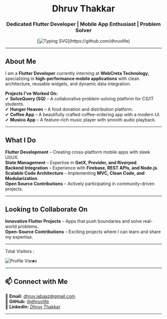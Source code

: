 <div align="center"> 

# Dhruv Thakkar  

### Dedicated Flutter Developer | Mobile App Enthusiast | Problem Solver  

[![Typing SVG](https://readme-typing-svg.demolab.com?font=Comic+Sans+MS&color=F72288&size=30&center=true&vCenter=true&width=600&height=50&lines=Welcome+to+My+GitHub!;Building+Scalable+Flutter+Apps!)](https://github.com/dhruvlife)

</div>

---

## About Me  

I am a **Flutter Developer** currently interning at **WebCreta Technology**, specializing in **high-performance mobile applications** with clean architecture, reusable widgets, and dynamic data integration.  

 **Projects I've Worked On:**  
✔ **SolveQuery (SQ)** – A collaborative problem-solving platform for CS/IT students.  
✔ **Hunger Heaven** – A food donation and distribution platform.  
✔ **Coffee App** – A beautifully crafted coffee-ordering app with a modern UI.  
✔ **Musico App** – A feature-rich music player with smooth audio playback.  

---

## What I Do  

**Flutter Development** – Creating cross-platform mobile apps with sleek UI/UX.  
**State Management** – Expertise in **GetX, Provider, and Riverpod**.  
**Backend Integration** – Experience with **Firebase, REST APIs, and Node.js**.  
**Scalable Code Architecture** – Implementing **MVC, Clean Code, and Modularization**.  
**Open Source Contributions** – Actively participating in community-driven projects.  

---

## Looking to Collaborate On  

 **Innovative Flutter Projects** – Apps that push boundaries and solve real-world problems.  
 **Open-Source Contributions** – Exciting projects where I can learn and share my expertise.  

---



Total Visitors : 


<img align="left" src="https://profile-counter.glitch.me/dhruvlife/count.svg" alt="Profile Views">




-
---

## 📫 Connect with Me  

📩 **Email:** [dhruv.jabaaz@gmail.com](mailto:dhruv.jabaaz@gmail.com)  
🔗 **GitHub:** [@dhruvlife](https://github.com/dhruvlife)  
💼 **LinkedIn:** [Dhruv Thakkar](https://www.linkedin.com/in/dhruv-thakkar-6786b32a8/)  

---
